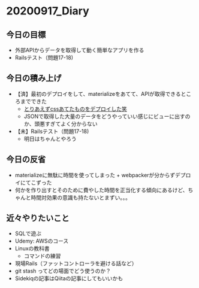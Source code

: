 # 20200917_Diary

## 今日の目標

- 外部APIからデータを取得して動く簡単なアプリを作る
- Railsテスト（問題17-18)

## 今日の積み上げ

- 【済】最初のデプロイをして、materializeをあてて、APIが取得できるところまでできた
  - [とりあえずcssあてたものをデプロイした笑](https://bollingerband.herokuapp.com)
  - JSONで取得した大量のデータをどうやっていい感じにビューに出すのか、頭悪すぎてよく分からない
- 【未】Railsテスト（問題17-18)
  - 明日はちゃんとやろう

## 今日の反省

- materializeに無駄に時間を使ってしまった + webpackerが分からずデプロイにてこずった
- 何かを作り出すとそのために費やした時間を正当化する傾向にあるけど、ちゃんと時間対効果の意識も持たないとまずい。。。

## 近々やりたいこと

- SQLで遊ぶ
- Udemy: AWSのコース
- Linuxの教科書
  - コマンドの練習
- 現場Rails（ファットコントローラを避ける話など）
- git stash ってどの場面でどう使うのか？
- Sidekiqの記事はQiitaの記事にしてもいいかも

